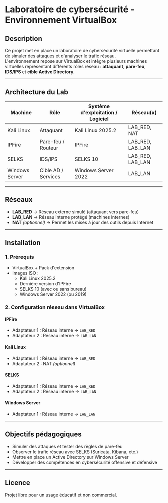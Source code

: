 # Laboratoire de cybersécurité - Environnement VirtualBox

## Description
Ce projet met en place un laboratoire de cybersécurité virtuelle permettant de simuler des attaques et d'analyser le trafic réseau.  
L'environnement repose sur VirtualBox et intègre plusieurs machines virtuelles représentant différents rôles réseau : **attaquant**, **pare-feu**, **IDS/IPS** et **cible Active Directory**.

---

## Architecture du Lab

| Machine        | Rôle                       | Système d'exploitation / Logiciel | Réseau(x)              |
|----------------|---------------------------|------------------------------------|------------------------|
| Kali Linux     | Attaquant                  | Kali Linux 2025.2                 | LAB_RED, NAT           |
| IPFire         | Pare-feu / Routeur         | IPFire                             | LAB_RED, LAB_LAN       |
| SELKS          | IDS/IPS                    | SELKS 10                           | LAB_RED, LAB_LAN       |
| Windows Server | Cible AD / Services        | Windows Server 2022                | LAB_LAN                |

---

## Réseaux

- **LAB_RED** → Réseau externe simulé (attaquant vers pare-feu)  
- **LAB_LAN** → Réseau interne protégé (machines internes)  
- **NAT** *(optionnel)* → Permet les mises à jour des outils depuis Internet  

---

## Installation

### 1. Prérequis
- VirtualBox + Pack d'extension
- Images ISO :
  - Kali Linux 2025.2
  - Dernière version d'IPFire
  - SELKS 10 (avec ou sans bureau)
  - Windows Server 2022 (ou 2019)

### 2. Configuration réseau dans VirtualBox

#### IPFire
- Adaptateur 1 : Réseau interne → `LAB_RED`
- Adaptateur 2 : Réseau interne → `LAB_LAN`

#### Kali Linux
- Adaptateur 1 : Réseau interne → `LAB_RED`
- Adaptateur 2 : NAT *(optionnel)*

#### SELKS
- Adaptateur 1 : Réseau interne → `LAB_RED`
- Adaptateur 2 : Réseau interne → `LAB_LAN`

#### Windows Server
- Adaptateur 1 : Réseau interne → `LAB_LAN`

---

## Objectifs pédagogiques
- Simuler des attaques et tester des règles de pare-feu  
- Observer le trafic réseau avec SELKS (Suricata, Kibana, etc.)  
- Mettre en place un Active Directory sur Windows Server  
- Développer des compétences en cybersécurité offensive et défensive  

---

## Licence
Projet libre pour un usage éducatif et non commercial.

